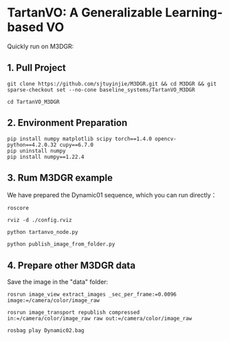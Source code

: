 # TartanVO: A Generalizable Learning-based VO

Quickly run on M3DGR:

## 1. Pull Project 
```
git clone https://github.com/sjtuyinjie/M3DGR.git && cd M3DGR && git sparse-checkout set --no-cone baseline_systems/TartanVO_M3DGR

cd TartanVO_M3DGR
```

## 2. Environment Preparation
```
pip install numpy matplotlib scipy torch==1.4.0 opencv-python==4.2.0.32 cupy==6.7.0
pip uninstall numpy
pip install numpy==1.22.4
```

## 3. Rum M3DGR example
We have prepared the Dynamic01 sequence, which you can run directly：
```
roscore

rviz -d ./config.rviz

python tartanvo_node.py

python publish_image_from_folder.py
```

## 4. Prepare other M3DGR data
Save the image in the "data" folder:

```
rosrun image_view extract_images _sec_per_frame:=0.0096 image:=/camera/color/image_raw

rosrun image_transport republish compressed in:=/camera/color/image_raw raw out:=/camera/color/image_raw

rosbag play Dynamic02.bag
```
